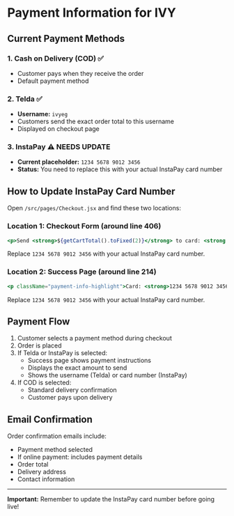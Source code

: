 # Payment Information for IVY

## Current Payment Methods

### 1. Cash on Delivery (COD) ✅
- Customer pays when they receive the order
- Default payment method

### 2. Telda ✅
- **Username:** `ivyeg`
- Customers send the exact order total to this username
- Displayed on checkout page

### 3. InstaPay ⚠️ **NEEDS UPDATE**
- **Current placeholder:** `1234 5678 9012 3456`
- **Status:** You need to replace this with your actual InstaPay card number

## How to Update InstaPay Card Number

Open `/src/pages/Checkout.jsx` and find these two locations:

### Location 1: Checkout Form (around line 406)
```jsx
<p>Send <strong>${getCartTotal().toFixed(2)}</strong> to card: <strong className="payment-card">1234 5678 9012 3456</strong></p>
```

Replace `1234 5678 9012 3456` with your actual InstaPay card number.

### Location 2: Success Page (around line 214)
```jsx
<p className="payment-info-highlight">Card: <strong>1234 5678 9012 3456</strong></p>
```

Replace `1234 5678 9012 3456` with your actual InstaPay card number.

## Payment Flow

1. Customer selects a payment method during checkout
2. Order is placed
3. If Telda or InstaPay is selected:
   - Success page shows payment instructions
   - Displays the exact amount to send
   - Shows the username (Telda) or card number (InstaPay)
4. If COD is selected:
   - Standard delivery confirmation
   - Customer pays upon delivery

## Email Confirmation

Order confirmation emails include:
- Payment method selected
- If online payment: includes payment details
- Order total
- Delivery address
- Contact information

---

**Important:** Remember to update the InstaPay card number before going live!


